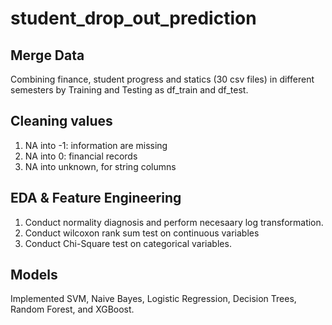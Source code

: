 # student_drop_out_prediction

## Merge Data
Combining finance, student progress and statics (30 csv files) in different semesters by Training and Testing as df_train and df_test.

## Cleaning values
1. NA into -1: information are missing
2. NA into 0: financial records
3. NA into unknown, for string columns

## EDA & Feature Engineering
1. Conduct normality diagnosis and perform necesaary log transformation.
2. Conduct wilcoxon rank sum test on continuous variables
3. Conduct Chi-Square test on categorical variables.

## Models
Implemented SVM, Naive Bayes, Logistic Regression, Decision Trees, Random Forest, and XGBoost.
